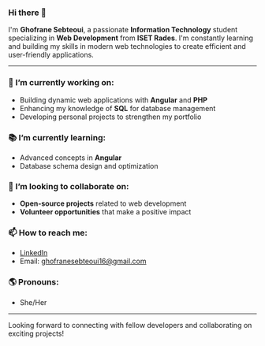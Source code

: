 ### Hi there 👋

I'm **Ghofrane Sebteoui**, a passionate **Information Technology** student specializing in **Web Development** from **ISET Rades**. I'm constantly learning and building my skills in modern web technologies to create efficient and user-friendly applications.

---

### 🌱 I’m currently working on:
- Building dynamic web applications with **Angular** and **PHP**
- Enhancing my knowledge of **SQL** for database management
- Developing personal projects to strengthen my portfolio

### 📚 I’m currently learning:
- Advanced concepts in **Angular**
- Database schema design and optimization

### 🤝 I’m looking to collaborate on:
- **Open-source projects** related to web development
- **Volunteer opportunities** that make a positive impact

### 📫 How to reach me:
- [LinkedIn](https://www.linkedin.com/in/sebteoui-ghofrane-2854b7277/)
- Email: ghofranesebteoui16@gmail.com

### 🌎 Pronouns:
- She/Her


---

Looking forward to connecting with fellow developers and collaborating on exciting projects!
